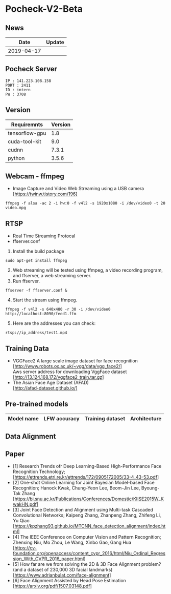 # Pocheck-V2-Beta

## News
| Date     | Update |
|----------|--------|
| 2019-04-17 | 
 
## Pocheck Server
```
IP : 141.223.108.158
PORT : 2411
ID : intern
PW : 3708
```

## Version
| Requiremnts      | Version |
|-----------------|--------------|
|tensorflow-gpu| 1.8|
|cuda-tool-kit| 9.0|
|cudnn| 7.3.1|
|python| 3.5.6|

## Webcam - ffmpeg
- Image Capture and Video Web Streaming using a USB camera<br>[https://twinw.tistory.com/196]
```
ffmpeg -f alsa -ac 2 -i hw:0 -f v4l2 -s 1920x1080 -i /dev/video0 -t 20 video.mpg

```

## RTSP
- Real Time Streaming Protocal
- ffserver.conf
 1. Install the build package
```
sudo apt-get install ffmpeg
```
 2. Web streaming will be tested using ffmpeg, a video recording program, and ffserver, a web streaming server.
 3. Run ffserver.
```
ffserver -f ffserver.conf &
```
 4. Start the stream using ffmpeg.
```
ffmpeg -f v4l2 -s 640x480 -r 30 -i /dev/video0 http://localhost:8090/feed1.ffm
```
 5. Here are the addresses you can check:
```
rtsp://ip_address/test1.mp4
```

## Training Data
- VGGFace2 A large scale image dataset for face recognition<br>
[http://www.robots.ox.ac.uk/~vgg/data/vgg_face2/]<br>
Aws server address for downloading VggFace dataset<br>[http://13.124.168.172/vggface2_train.tar.gz]
- The Asian Face Age Dataset (AFAD)<br>
[http://afad-dataset.github.io/]
## Pre-trained models
| Model name      | LFW accuracy | Training dataset | Architecture |
|-----------------|--------------|------------------|-------------|

## Data Alignment

## Paper
- [1] Research Trends ofr Deep Learning-Based High-Performance Face Recognition Technology;<br>
[https://ettrends.etri.re.kr/ettrends/172/0905172005/33-4_43-53.pdf]<br>
- [2] One-shot Online Learning for Joint Bayesian Model-based
Face Recognition; Hanock Kwak, Chung-Yeon Lee, Beom-Jin Lee, Byoung-Tak Zhang<br>[https://bi.snu.ac.kr/Publications/Conferences/Domestic/KIISE2015W_KwakHN.pdf]<br>
- [3] Joint Face Detection and Alignment using Multi-task Cascaded Convolutional Networks; Kaipeng Zhang, Zhanpeng Zhang, Zhifeng Li, Yu Qiao<br>[https://kpzhang93.github.io/MTCNN_face_detection_alignment/index.html]<br>
- [4] The IEEE Conference on Computer Vision and Pattern Recognition; Zhenxing Niu, Mo Zhou, Le Wang, Xinbo Gao, Gang Hua<br>[https://cv-foundation.org/openaccess/content_cvpr_2016/html/Niu_Ordinal_Regression_With_CVPR_2016_paper.html]
- [5] How far are we from solving the 2D & 3D Face Alignment problem? (and a dataset of 230,000 3D facial landmarks)<br>[https://www.adrianbulat.com/face-alignment]
- [6] Face Alignment Assisted by Head Pose Estimation<br>
[https://arxiv.org/pdf/1507.03148.pdf]
